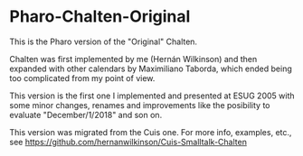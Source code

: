 # Pharo-Chalten-Original
This is the Pharo version of the "Original" Chalten.

Chalten was first implemented by me (Hernán Wilkinson) and then expanded with other calendars by Maximiliano Taborda, which ended being too complicated from my point of view.

This version is the first one I implemented and presented at ESUG 2005 with some minor changes, renames and improvements like the posibility to evaluate "December/1/2018" and son on.

This version was migrated from the Cuis one.
For more info, examples, etc., see https://github.com/hernanwilkinson/Cuis-Smalltalk-Chalten
